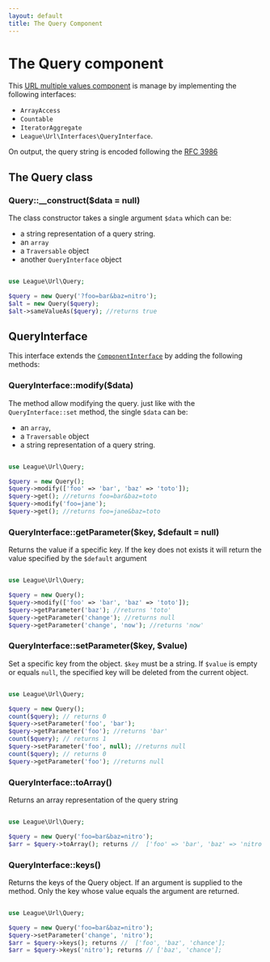 ```yaml
---
layout: default
title: The Query Component
---
```


# The Query component

This [URL multiple values component](/components/overview/#complex-components) is manage by implementing the following interfaces:

- `ArrayAccess`
- `Countable`
- `IteratorAggregate`
- `League\Url\Interfaces\QueryInterface`.

<p class="message-info">On output, the query string is encoded following the <a href="http://www.faqs.org/rfcs/rfc3968" target="_blank">RFC 3986</a></p>

## The Query class

### Query::__construct($data = null)

The class constructor takes a single argument `$data` which can be:

- a string representation of a query string.
- an `array`
- a `Traversable` object
- another `QueryInterface` object

~~~php

use League\Url\Query;

$query = new Query('?foo=bar&baz=nitro');
$alt = new Query($query);
$alt->sameValueAs($query); //returns true
~~~

## QueryInterface

This interface extends the [`ComponentInterface`](/dev-master/component/) by adding the following methods:

### QueryInterface::modify($data)

The method allow modifying the query. just like with the `QueryInterface::set` method, the single `$data` can be:

- an `array`,
- a `Traversable` object
- a string representation of a query string.

~~~php

use League\Url\Query;

$query = new Query();
$query->modify(['foo' => 'bar', 'baz' => 'toto']);
$query->get(); //returns foo=bar&baz=toto
$query->modify('foo=jane');
$query->get(); //returns foo=jane&baz=toto
~~~

### QueryInterface::getParameter($key, $default = null)

Returns the value if a specific key. If the key does not exists it will return the value specified by the `$default` argument

~~~php

use League\Url\Query;

$query = new Query();
$query->modify(['foo' => 'bar', 'baz' => 'toto']);
$query->getParameter('baz'); //returns 'toto'
$query->getParameter('change'); //returns null
$query->getParameter('change', 'now'); //returns 'now'
~~~

### QueryInterface::setParameter($key, $value)

Set a specific key from the object. `$key` must be a string. If `$value` is empty or equals `null`, the specified key will be deleted from the current object.

~~~php

use League\Url\Query;

$query = new Query();
count($query); // returns 0
$query->setParameter('foo', 'bar');
$query->getParameter('foo'); //returns 'bar'
count($query); // returns 1
$query->setParameter('foo', null); //returns null
count($query); // returns 0
$query->getParameter('foo'); //returns null
~~~

### QueryInterface::toArray()

Returns an array representation of the query string

~~~php

use League\Url\Query;

$query = new Query('foo=bar&baz=nitro');
$arr = $query->toArray(); returns //  ['foo' => 'bar', 'baz' => 'nitro', ];
~~~

### QueryInterface::keys()

Returns the keys of the Query object. If an argument is supplied to the method. Only the key whose value equals the argument are returned.

~~~php

use League\Url\Query;

$query = new Query('foo=bar&baz=nitro');
$query->setParameter('change', 'nitro');
$arr = $query->keys(); returns //  ['foo', 'baz', 'chance'];
$arr = $query->keys('nitro'); returns // ['baz', 'chance'];
~~~
